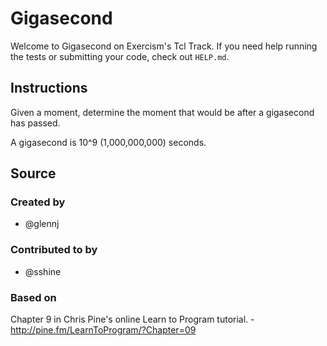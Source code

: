 # Gigasecond

Welcome to Gigasecond on Exercism's Tcl Track.
If you need help running the tests or submitting your code, check out `HELP.md`.

## Instructions

Given a moment, determine the moment that would be after a gigasecond has passed.

A gigasecond is 10^9 (1,000,000,000) seconds.

## Source

### Created by

- @glennj

### Contributed to by

- @sshine

### Based on

Chapter 9 in Chris Pine's online Learn to Program tutorial. - http://pine.fm/LearnToProgram/?Chapter=09